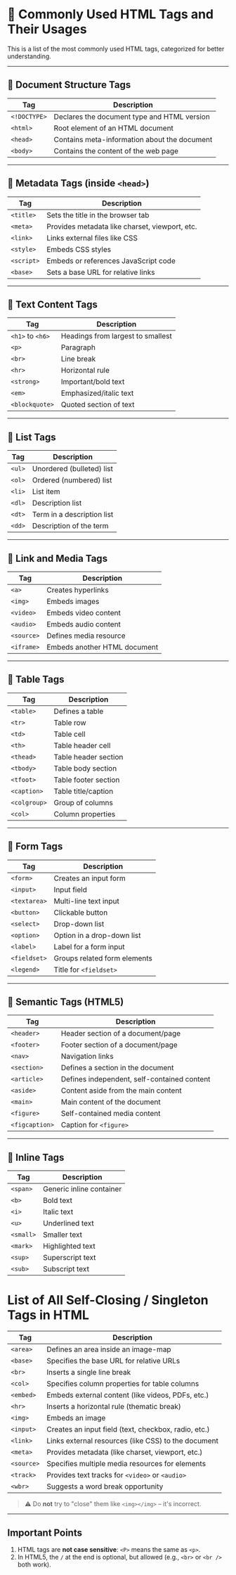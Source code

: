 # 📘 Commonly Used HTML Tags and Their Usages

This is a list of the most commonly used HTML tags, categorized for better understanding.

---

## 🔹 Document Structure Tags

| Tag         | Description                                     |
|--------------|-------------------------------------------------|
| `<!DOCTYPE>` | Declares the document type and HTML version     |
| `<html>`     | Root element of an HTML document                |
| `<head>`     | Contains meta-information about the document    |
| `<body>`     | Contains the content of the web page            |

---

## 🔹 Metadata Tags (inside `<head>`)

| Tag         | Description                                      |
|--------------|--------------------------------------------------|
| `<title>`    | Sets the title in the browser tab                |
| `<meta>`     | Provides metadata like charset, viewport, etc.   |
| `<link>`     | Links external files like CSS                    |
| `<style>`    | Embeds CSS styles                                |
| `<script>`   | Embeds or references JavaScript code             |
| `<base>`     | Sets a base URL for relative links               |

---

## 🔹 Text Content Tags

| Tag       | Description                             |
|------------|-----------------------------------------|
| `<h1>` to `<h6>` | Headings from largest to smallest      |
| `<p>`      | Paragraph                               |
| `<br>`     | Line break                              |
| `<hr>`     | Horizontal rule                          |
| `<strong>` | Important/bold text                     |
| `<em>`     | Emphasized/italic text                  |
| `<blockquote>` | Quoted section of text                |

---

## 🔹 List Tags

| Tag       | Description                              |
|------------|------------------------------------------|
| `<ul>`     | Unordered (bulleted) list                |
| `<ol>`     | Ordered (numbered) list                  |
| `<li>`     | List item                                |
| `<dl>`     | Description list                         |
| `<dt>`     | Term in a description list               |
| `<dd>`     | Description of the term                  |

---

## 🔹 Link and Media Tags

| Tag        | Description                             |
|-------------|-----------------------------------------|
| `<a>`       | Creates hyperlinks                      |
| `<img>`     | Embeds images                           |
| `<video>`   | Embeds video content                    |
| `<audio>`   | Embeds audio content                    |
| `<source>`  | Defines media resource                  |
| `<iframe>`  | Embeds another HTML document            |

---

## 🔹 Table Tags

| Tag       | Description                              |
|------------|------------------------------------------|
| `<table>`  | Defines a table                          |
| `<tr>`     | Table row                                |
| `<td>`     | Table cell                               |
| `<th>`     | Table header cell                        |
| `<thead>`  | Table header section                     |
| `<tbody>`  | Table body section                       |
| `<tfoot>`  | Table footer section                     |
| `<caption>`| Table title/caption                      |
| `<colgroup>` | Group of columns                       |
| `<col>`    | Column properties                        |

---

## 🔹 Form Tags

| Tag        | Description                              |
|-------------|------------------------------------------|
| `<form>`    | Creates an input form                    |
| `<input>`   | Input field                              |
| `<textarea>`| Multi-line text input                    |
| `<button>`  | Clickable button                         |
| `<select>`  | Drop-down list                           |
| `<option>`  | Option in a drop-down list               |
| `<label>`   | Label for a form input                   |
| `<fieldset>`| Groups related form elements             |
| `<legend>`  | Title for `<fieldset>`                   |

---

## 🔹 Semantic Tags (HTML5)

| Tag           | Description                              |
|----------------|------------------------------------------|
| `<header>`     | Header section of a document/page        |
| `<footer>`     | Footer section of a document/page        |
| `<nav>`        | Navigation links                         |
| `<section>`    | Defines a section in the document        |
| `<article>`    | Defines independent, self-contained content |
| `<aside>`      | Content aside from the main content      |
| `<main>`       | Main content of the document             |
| `<figure>`     | Self-contained media content             |
| `<figcaption>` | Caption for `<figure>`                   |

---

## 🔹 Inline Tags

| Tag        | Description                             |
|-------------|-----------------------------------------|
| `<span>`    | Generic inline container                |
| `<b>`       | Bold text                               |
| `<i>`       | Italic text                             |
| `<u>`       | Underlined text                         |
| `<small>`   | Smaller text                            |
| `<mark>`    | Highlighted text                        |
| `<sup>`     | Superscript text                        |
| `<sub>`     | Subscript text                          |




# List of All Self-Closing / Singleton Tags in HTML

| Tag       | Description                                                   |
|-----------|---------------------------------------------------------------|
| `<area>`  | Defines an area inside an image-map                           |
| `<base>`  | Specifies the base URL for relative URLs                      |
| `<br>`    | Inserts a single line break                                   |
| `<col>`   | Specifies column properties for table columns                 |
| `<embed>` | Embeds external content (like videos, PDFs, etc.)             |
| `<hr>`    | Inserts a horizontal rule (thematic break)                    |
| `<img>`   | Embeds an image                                               |
| `<input>` | Creates an input field (text, checkbox, radio, etc.)         |
| `<link>`  | Links external resources (like CSS) to the document           |
| `<meta>`  | Provides metadata (like charset, viewport, etc.)              |
| `<source>`| Specifies multiple media resources for elements               |
| `<track>` | Provides text tracks for `<video>` or `<audio>`              |
| `<wbr>`   | Suggests a word break opportunity                             |

> ⚠️ Do **not** try to "close" them like `<img></img>` – it's incorrect.

---

## Important Points

1. HTML tags are **not case sensitive**: `<P>` means the same as `<p>`.
2. In HTML5, the `/` at the end is optional, but allowed (e.g., `<br>` or `<br />` both work).
